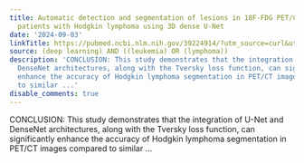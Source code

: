 ```yaml
---
title: Automatic detection and segmentation of lesions in 18F-FDG PET/CT imaging of
  patients with Hodgkin lymphoma using 3D dense U-Net
date: '2024-09-03'
linkTitle: https://pubmed.ncbi.nlm.nih.gov/39224914/?utm_source=curl&utm_medium=rss&utm_campaign=pubmed-2&utm_content=1byXLWG-5Hn0_qdLgZYpDfLA2UWGhGNgZGereuo1rJN2aoAQXP&fc=20220814223158&ff=20240903182018&v=2.18.0.post9+e462414
source: (deep learning) AND ((leukemia) OR (lymphoma))
description: 'CONCLUSION: This study demonstrates that the integration of U-Net and
  DenseNet architectures, along with the Tversky loss function, can significantly
  enhance the accuracy of Hodgkin lymphoma segmentation in PET/CT images compared
  to similar ...'
disable_comments: true
---
```

CONCLUSION: This study demonstrates that the integration of U-Net and DenseNet architectures, along with the Tversky loss function, can significantly enhance the accuracy of Hodgkin lymphoma segmentation in PET/CT images compared to similar ...
